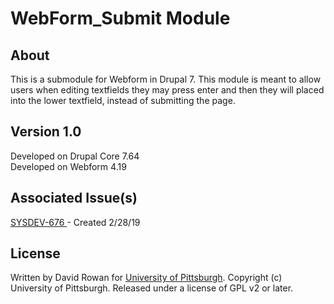 # WebForm_Submit Module
## About
This is a submodule for Webform in Drupal 7. This module is meant to allow users when editing textfields they may press enter and then they will placed into the lower textfield, instead of submitting the page.
## Version 1.0
Developed on Drupal Core 7.64 <br>
Developed on Webform 4.19

## Associated Issue(s)
<a href = "https://ulstracker.atlassian.net/projects/SYSDEV/issues/SYSDEV-676"> SYSDEV-676 </a> - Created 2/28/19

## License
Written by David Rowan for <a href="http://www.pitt.edu" rel="nofollow">University of Pittsburgh</a>. Copyright (c) University of Pittsburgh. Released under a license of GPL v2 or later.
